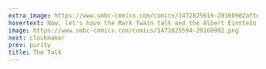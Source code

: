```yaml
---
extra_image: https://www.smbc-comics.com/comics/1472825616-20160902after.png
hovertext: Now, let's have the Mark Twain talk and the Albert Einstein talk.
image: https://www.smbc-comics.com/comics/1472825594-20160902.png
next: clockmaker
prev: purity
title: The Talk
---
```

